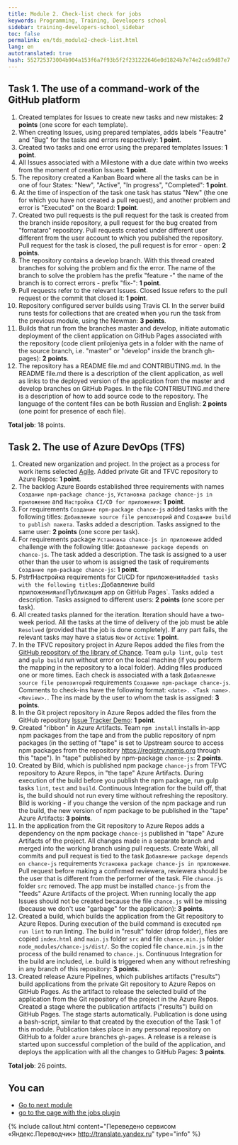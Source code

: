 ```yaml
---
title: Module 2. Check-list check for jobs
keywords: Programming, Training, Developers school
sidebar: training-developers-school_sidebar
toc: false
permalink: en/tds_module2-check-list.html
lang: en
autotranslated: true
hash: 552725373004b904a153f6a7f93b5f2f231222646e0d1824b7e74e2ca59d87e7
---
```


## Task 1. The use of a command-work of the GitHub platform

1. Created templates for Issues to create new tasks and new mistakes: **2 points** (one score for each template).
2. When creating Issues, using prepared templates, adds labels "Feautre" and "Bug" for the tasks and errors respectively: **1 point**.
3. Created two tasks and one error using the prepared templates Issues: **1 point**.
4. All Issues associated with a Milestone with a due date within two weeks from the moment of creation Issues: **1 point**.
5. The repository created a Kanban Board where all the tasks can be in one of four States: "New", "Active", "In progress", "Completed": **1 point**.
6. At the time of inspection of the task one task has status "New" (the one for which you have not created a pull request), and another problem and error is "Executed" on the Board: **1 point**.
7. Created two pull requests is the pull request for the task is created from the branch inside repository, a pull request for the bug created from "fornataro" repository. Pull requests created under different user different from the user account to which you published the repository. Pull request for the task is closed, the pull request is for error - open: **2 points**.
8. The repository contains a develop branch. With this thread created branches for solving the problem and fix the error. The name of the branch to solve the problem has the prefix "feature -" the name of the branch is to correct errors - prefix "fix-": **1 point**.
9. Pull requests refer to the relevant Issues. Closed Issue refers to the pull request or the commit that closed it: **1 point**.
10. Repository configured server builds using Travis CI. In the server build runs tests for collections that are created when you run the task from the previous module, using the Newman: **3 points**.
11. Builds that run from the branches master and develop, initiate automatic deployment of the client application on GitHub Pages associated with the repository (code client prilojeniya gets in a folder with the name of the source branch, i.e. "master" or "develop" inside the branch gh-pages): **2 points**.
12. The repository has a README file.md and CONTRIBUTING.md. In the README file.md there is a description of the client application, as well as links to the deployed version of the application from the master and develop branches on GitHub Pages. In the file CONTRIBUTING.md there is a description of how to add source code to the repository. The language of the content files can be both Russian and English: **2 points** (one point for presence of each file).

**Total job**: 18 points.

## Task 2. The use of Azure DevOps (TFS)
1. Created new organization and project. In the project as a process for work items selected [Agile](https://docs.microsoft.com/ru-ru/azure/devops/boards/work-items/guidance/choose-process?view=azure-devops#main-distinctions-among-the-default-processes). Added private Git and TFVC repository to Azure Repos: **1 point**.
2. The backlog Azure Boards established three requirements with names `Создание npm-package chance-js`, `Установка package chance-js in приложение` and `Настройка CI/CD for приложения`: **1 point**.
3. For requirements `Создание npm-package chance-js` added tasks with the following titles: `Добавление source file репозиторий` and `Создание build to publish пакета`. Tasks added a description. Tasks assigned to the same user: **2 points** (one score per task).
4. For requirements package `Установка chance-js in приложение` added challenge with the following title: `Добавление package depends on chance-js`. The task added a description. The task is assigned to a user other than the user to whom is assigned the task of requirements `Создание npm-package chance-js`: **1 point**.
5. PstrfНастройка requirements for CI/CD for приложения` added tasks with the following titles: `Добавление build приложения` and `Публикация app on GitHub Pages`. Tasks added a description. Tasks assigned to different users: **2 points** (one score per task).
6. All created tasks planned for the iteration. Iteration should have a two-week period. All the tasks at the time of delivery of the job must be able `Resolved` (provided that the job is done completely). If any part fails, the relevant tasks may have a status `New` or `Active`: **1 point**.
7. In the TFVC repository project in Azure Repos added the files from the [GitHub repository of the library of Chance](https://github.com/chancejs/chancejs). Team `gulp lint`, `gulp test` and `gulp build` run without error on the local machine (if you perform the mapping in the repository to a local folder). Adding files produced one or more times. Each check is associated with a task `Добавление source file репозиторий` requirements `Создание npm-package chance-js`. Comments to check-ins have the following format: `<date>. <Task name>. <Review>.`. The ins made by the user to whom the task is assigned: **3 points**.
8. In the Git project repository in Azure Repos added the files from the GitHub repository [Issue Tracker Demo](https://github.com/ehaberev/issue-tracker-demo): **1 point**.
9. Created "ribbon" in Azure Artifacts. Team `npm install` installs in-app npm packages from the tape and from the public repository of npm packages (in the setting of "tape" is set to Upstream source to access npm packages from the repository https://registry.npmjs.org through this "tape"). In "tape" published by npm-package `chance-js`: **2 points**.
10. Created by Bild, which is published npm package `chance-js` from TFVC repository to Azure Repos, in "the tape" Azure Artifacts. During execution of the build before you publish the npm package, run gulp tasks `lint`, `test` and `build`. Continuous Integration for the build off, that is, the build should not run every time without refreshing the repository. Bild is working - if you change the version of the npm package and run the build, the new version of npm package to be published in the "tape" Azure Artifacts: **3 points**.
11. In the application from the Git repository to Azure Repos adds a dependency on the npm package `chance-js` published in "tape" Azure Artifacts of the project. All changes made in a separate branch and merged into the working branch using pull requests. Create Waki, all commits and pull request is tied to the task `Добавление package depends on chance-js` requirements `Установка package chance-js in приложение`. Pull request before making a confirmed reviewera, reviewera should be the user that is different from the performer of the task. File `chance.js` folder `src` removed. The app must be installed `chance-js` from the "feeds" Azure Artifacts of the project. When running locally the app Issues should not be created because the file `chance.js` will be missing (because we don't use "garbage" for the application): **3 points**.
12. Created a build, which builds the application from the Git repository to Azure Repos. During execution of the build command is executed `npm run lint` to run linting. The build in "result" folder (drop folder), files are copied `index.html` and `main.js` folder `src` and file `chance.min.js` folder `node_modules/chance-js/dist/`. So the copied file `chance.min.js` in the process of the build renamed to `chance.js`. Continuous Integration for the build are included, i.e. build is triggered when any without refreshing in any branch of this repository: **3 points**.
13. Created release Azure Pipelines, which publishes artifacts ("results") build applications from the private Git repository to Azure Repos on GitHub Pages. As the artifact to release the selected build of the application from the Git repository of the project in the Azure Repos. Created a stage where the publication artifacts ("results") build on GitHub Pages. The stage starts automatically. Publication is done using a bash-script, similar to that created by the execution of the Task 1 of this module. Publication takes place in any personal repository on GitHub to a folder `azure` branches `gh-pages`. A release is a release is started upon successful completion of the build of the application, and deploys the application with all the changes to GitHub Pages: **3 points**.

**Total job**: 26 points.

## You can

* [Go to next module](tds_module3-about.html) <i class="fa fa-arrow-down" aria-hidden="true"></i>
* <i class="fa fa-arrow-left" aria-hidden="true"></i> [go to the page with the jobs plugin](tds_module2-tasks.html)



{% include callout.html content="Переведено сервисом «Яндекс.Переводчик» <http://translate.yandex.ru>" type="info" %}